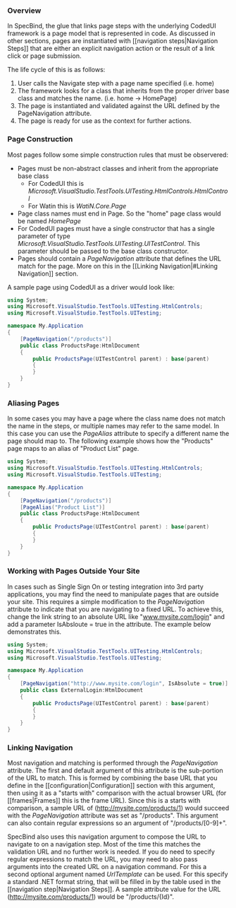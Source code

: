 ### Overview

In SpecBind, the glue that links page steps with the underlying CodedUI framework is a page model that is represented in code. As discussed in other sections, pages are instantiated with [[navigation steps|Navigation Steps]] that are either an explicit navigation action or the result of a link click or page submission. 

The life cycle of this is as follows:

1. User calls the Navigate step with a page name specified (i.e. home)
2. The framework looks for a class that inherits from the proper driver base class and matches the name. (i.e. home -> HomePage)
3. The page is instantiated and validated against the URL defined by the PageNavigation attribute.
4. The page is ready for use as the context for further actions.

### Page Construction

Most pages follow some simple construction rules that must be observered:

* Pages must be non-abstract classes and inherit from the appropriate base class
   * For CodedUI this is *Microsoft.VisualStudio.TestTools.UITesting.HtmlControls.HtmlControl*
   * For Watin this is *WatiN.Core.Page*
* Page class names must end in Page. So the "home" page class would be named *HomePage*
* For CodedUI pages must have a single constructor that has a single parameter of type *Microsoft.VisualStudio.TestTools.UITesting.UITestControl*. This parameter should be passed to the base class constructor.
* Pages should contain a *PageNavigation* attribute that defines the URL match for the page. More on this in the [[Linking Navigation|#Linking Navigation]] section.

A sample page using CodedUI as a driver would look like:

```C#
using System;
using Microsoft.VisualStudio.TestTools.UITesting.HtmlControls;
using Microsoft.VisualStudio.TestTools.UITesting;

namespace My.Application
{
	[PageNavigation("/products")]
	public class ProductsPage:HtmlDocument
	{
		public ProductsPage(UITestControl parent) : base(parent)
		{
		}
	}
}
```

### Aliasing Pages

In some cases you may have a page where the class name does not match the name in the steps, or multiple names may refer to the same model. In this case you can use the *PageAlias* attribute to specify a different name the page should map to. The following example shows how the "Products" page maps to an alias of "Product List" page.

```C#
using System;
using Microsoft.VisualStudio.TestTools.UITesting.HtmlControls;
using Microsoft.VisualStudio.TestTools.UITesting;

namespace My.Application
{
	[PageNavigation("/products")]
	[PageAlias("Product List")]
	public class ProductsPage:HtmlDocument
	{
		public ProductsPage(UITestControl parent) : base(parent)
		{
		}
	}
}
```
### Working with Pages Outside Your Site

In cases such as Single Sign On or testing integration into 3rd party applications, you may find the need to manipulate pages that are outside your site. This requires a simple modification to the *PageNavigation* attribute to indicate that you are navigating to a fixed URL. To achieve this, change the link string to an absolute URL like "www.mysite.com/login" and add a parameter IsAbsloute = true in the attribute. The example below demonstrates this.

```C#
using System;
using Microsoft.VisualStudio.TestTools.UITesting.HtmlControls;
using Microsoft.VisualStudio.TestTools.UITesting;

namespace My.Application
{
	[PageNavigation("http://www.mysite.com/login", IsAbsolute = true)]
	public class ExternalLogin:HtmlDocument
	{
		public ProductsPage(UITestControl parent) : base(parent)
		{
		}
	}
}
```

### Linking Navigation

Most navigation and matching is performed through the *PageNavigation* attribute. The first and default argument of this attribute is the sub-portion of the URL to match. This is formed by combining the base URL that you define in the [[configuration|Configuration]] section with this argument, then using it as a "starts with" comparison with the actual browser URL (for [[frames|Frames]] this is the frame URL). Since this is a starts with comparison, a sample URL of (http://mysite.com/products/1) would succeed with the *PageNavigation* attribute was set as "/products". This argument can also contain regular expressions so an argument of "/products/[0-9]+".

SpecBind also uses this navigation argument to compose the URL to navigate to on a navigation step. Most of the time this matches the validation URL and no further work is needed. If you do need to specify regular expressions to match the URL, you may need to also pass arguments into the created URL on a navigation command. For this a second optional argument named *UrlTemplate* can be used. For this specify a standard .NET format string, that will be filled in by the table used in the [[navigation step|Navigation Steps]]. A sample attribute value for the URL (http://mysite.com/products/1) would be "/products/{Id}".